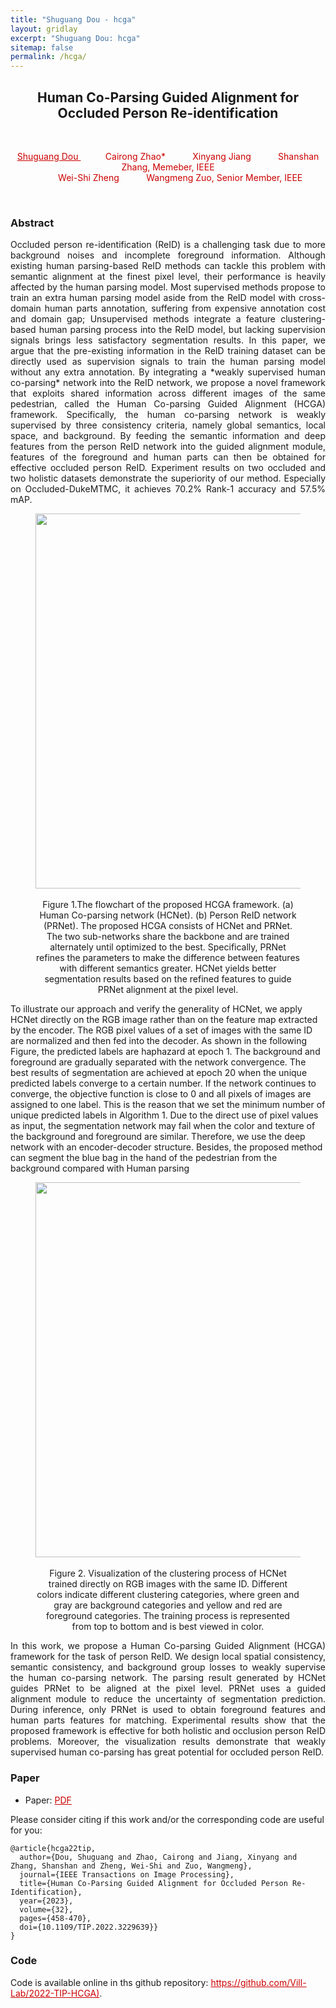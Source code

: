 ```yaml
---
title: "Shuguang Dou - hcga"
layout: gridlay
excerpt: "Shuguang Dou: hcga"
sitemap: false
permalink: /hcga/
---
```


[comment]: Title
<h2 align="center"> Human Co-Parsing Guided Alignment for Occluded Person Re-identification </h2>
<p>&nbsp;</p>

[comment]: Authors
<p style="text-align: center;">
<a href="https://shuguang-52.github.io/" style="color: #CC0000"> Shuguang Dou </a>
&nbsp;&nbsp;&nbsp;&nbsp;&nbsp;&nbsp;&nbsp;&nbsp;&nbsp;
<a style="color: #CC0000">Cairong Zhao*</a>
&nbsp;&nbsp;&nbsp;&nbsp;&nbsp;&nbsp;&nbsp;&nbsp;&nbsp;
<a style="color: #CC0000"> Xinyang Jiang </a>
&nbsp;&nbsp;&nbsp;&nbsp;&nbsp;&nbsp;&nbsp;&nbsp;&nbsp;
<a style="color: #CC0000">Shanshan Zhang, Memeber, IEEE </a> 
<br/>
 &nbsp;&nbsp;&nbsp;&nbsp;&nbsp;&nbsp;&nbsp;&nbsp;&nbsp;
<a style="color: #CC0000">Wei-Shi Zheng </a>
  &nbsp;&nbsp;&nbsp;&nbsp;&nbsp;&nbsp;&nbsp;&nbsp;&nbsp;
<a style="color: #CC0000">Wangmeng Zuo, Senior Member, IEEE </a>
<br/>
</p>
<p>&nbsp;</p>

[comment]: Abstract
<h3> Abstract </h3>
<p style="text-align:justify; text-justify:inter-ideograph;">Occluded person re-identification (ReID) is a challenging task due to more background noises and incomplete foreground information. Although existing human parsing-based ReID methods can tackle this problem with semantic alignment at the finest pixel level, their performance is heavily affected by the human parsing model. Most supervised methods propose to train an extra human parsing model aside from the ReID model with cross-domain human parts annotation, suffering from expensive annotation cost and domain gap; Unsupervised methods integrate a feature clustering-based human parsing process into the ReID model, but lacking supervision signals brings less satisfactory segmentation results. In this paper, we argue that the pre-existing information in the ReID training dataset can be directly used as supervision signals to train the human parsing model without any extra annotation. By integrating a *weakly supervised human co-parsing* network into the ReID network, we propose a novel framework that exploits shared information across different images of the same pedestrian, called the Human Co-parsing Guided Alignment (HCGA) framework.
Specifically, the human co-parsing network is weakly supervised by three consistency criteria, namely global semantics, local space, and background. By feeding the semantic information and deep
features from the person ReID network into the guided alignment module, features of the foreground and human parts can then be obtained for effective occluded person ReID. Experiment results on two occluded and two holistic datasets demonstrate the superiority of our method. Especially on Occluded-DukeMTMC, it achieves 70.2% Rank-1 accuracy and 57.5% mAP.</p>

<center>
<figure>
		<div id="projectid">
    <img src="{{ site.url }}{{ site.baseurl }}/images/pubpic/22_tip_hcga.png" width="600px" />
		</div>
<figcaption>
<br>
Figure 1.The flowchart of the proposed HCGA framework. (a) Human Co-parsing network (HCNet). (b) Person ReID network (PRNet). The proposed HCGA consists of HCNet and PRNet. The two sub-networks share the backbone and are trained alternately until optimized to the best. Specifically, PRNet refines the parameters to make the difference between features with different semantics greater. HCNet yields better segmentation results based on the refined features to guide PRNet alignment at the pixel level.

</figcaption>
</figure>
</center>

<p style="text-align:justify; text-justify:inter-ideograph;">
	
To illustrate our approach and verify the generality of HCNet, we apply HCNet directly on the RGB image rather than on the feature map extracted by the encoder. The RGB pixel values of a set of images with the same ID are normalized and then fed into the decoder. As shown in the following Figure, the predicted labels are haphazard at epoch 1. The background and foreground are gradually separated with the network convergence. The best results of segmentation are achieved at epoch 20 when the unique predicted labels converge to a certain number. If the network continues to converge, the objective function is close to 0 and all pixels of images are assigned to one label. This is the reason that we set the minimum number of unique predicted labels in Algorithm 1. Due to the direct use of pixel values as input, the segmentation network may fail when the color and texture of the background and foreground are similar. Therefore, we use the deep network with an encoder-decoder structure. Besides, the proposed method can segment the blue bag in the hand of the pedestrian from the background compared with Human parsing</p>
<center>
<figure>
		<div id="projectid">
    <img src="{{ site.url }}{{ site.baseurl }}/images/projectpic/22_hcga_vis.jpg" width="600px" />
		</div>
<figcaption>
<br>
Figure 2. Visualization of the clustering process of HCNet trained directly on RGB images with the same ID. Different colors indicate different clustering categories, where green and gray are background categories and yellow and red are foreground categories. The training process is represented from top to bottom and is best viewed in color.
</figcaption>
</figure>
</center>
<p style="text-align:justify; text-justify:inter-ideograph;">In this work, we propose a Human Co-parsing Guided Alignment (HCGA) framework for the task of person ReID. We design local spatial consistency, semantic consistency, and background group losses to weakly supervise the human co-parsing network. The parsing result generated by HCNet guides PRNet to be aligned at the pixel level. PRNet uses a guided alignment module to reduce the uncertainty of segmentation prediction. During inference, only PRNet is used to obtain foreground features and human parts features for matching. Experimental results show that the proposed framework is effective for both holistic and occlusion person ReID problems. Moreover, the visualization results demonstrate that weakly supervised human co-parsing has great potential for occluded person ReID.</p>

[comment]: Paper
<h3> Paper </h3>

- Paper: <a href="{{ site.url }}{{ site.baseurl }}/papers/22tip_hcga.pdf" style="color: #CC0000"> PDF </a>

Please consider citing if this work and/or the corresponding code are useful for you:

```
@article{hcga22tip,
  author={Dou, Shuguang and Zhao, Cairong and Jiang, Xinyang and Zhang, Shanshan and Zheng, Wei-Shi and Zuo, Wangmeng},
  journal={IEEE Transactions on Image Processing}, 
  title={Human Co-Parsing Guided Alignment for Occluded Person Re-Identification}, 
  year={2023},
  volume={32},
  pages={458-470},
  doi={10.1109/TIP.2022.3229639}}
}
```

[comment]: Code
<h3> Code </h3>
Code is available online in ths github repository:
<a href="https://github.com/Vill-Lab/2022-TIP-HCGA" style="color: #CC0000">https://github.com/Vill-Lab/2022-TIP-HCGA)</a>.
